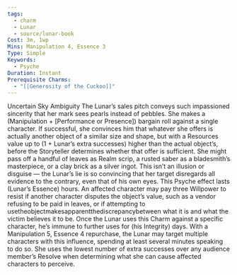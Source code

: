 ```yaml
---
tags:
  - charm
  - Lunar
  - source/lunar-book
Cost: 3m, 1wp
Mins: Manipulation 4, Essence 3
Type: Simple
Keywords:
  - Psyche
Duration: Instant
Prerequisite Charms:
  - "[[Generosity of the Cuckoo]]"
---
```

Uncertain Sky Ambiguity The Lunar’s sales pitch conveys such impassioned sincerity that her mark sees pearls instead of pebbles. She makes a (Manipulation + [Performance or Presence]) bargain roll against a single character. If successful, she convinces him that whatever she offers is actually another object of a similar size and shape, but with a Resources value up to (1 + Lunar’s extra successes) higher than the actual object’s, before the Storyteller determines whether that offer is sufficient. She might pass off a handful of leaves as Realm scrip, a rusted saber as a bladesmith’s masterpiece, or a clay brick as a silver ingot. This isn’t an illusion or disguise — the Lunar’s lie is so convincing that her target disregards all evidence to the contrary, even that of his own eyes. This Psyche effect lasts (Lunar’s Essence) hours. An affected character may pay three Willpower to resist if another character disputes the object’s value, such as a vendor refusing to be paid in leaves, or if attempting to usetheobjectmakesapparentthediscrepancybetween what it is and what the victim believes it to be. Once the Lunar uses this Charm against a specific character, he’s immune to further uses for (his Integrity) days. With a Manipulation 5, Essence 4 repurchase, the Lunar may target multiple characters with this influence, spending at least several minutes speaking to do so. She uses the lowest number of extra successes over any audience member’s Resolve when determining what she can cause affected characters to perceive.